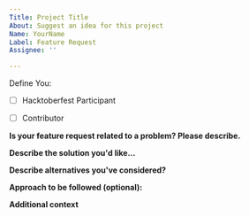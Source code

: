 ```yaml
---
Title: Project Title
About: Suggest an idea for this project
Name: YourName
Label: Feature Request
Assignee: ''

---
```


Define You:

- [ ] Hacktoberfest Participant 
- [ ] Contributor


<!-- Have you talked to any of the Moderators or Project Admin (Sarthak S Kumar) before creating this issue? If not, just have a quick discussion and then once approved, create this feature request. -->

**Is your feature request related to a problem? Please describe.**

<!-- A clear and concise description of what the problem is. -->

**Describe the solution you'd like...**

<!-- A clear and concise description of what you want to happen. -->

**Describe alternatives you've considered?**

<!-- A clear and concise description of any alternative solutions or features you've considered. -->

**Approach to be followed (optional):**

<!-- A clear and concise description of approach to be followed. -->

**Additional context**

<!-- Add any other context or screenshots about the feature request here. -->
